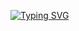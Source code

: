 [![Typing SVG](http://readme-typing-svg.herokuapp.com?font=Fira+Code&duration=600&pause=5000&color=0A51A1&center=true&vCenter=true&multiline=true&width=600&height=100&lines=Hello%2C+I'm+Yohann+!;Second+year+student+at+Epitech+Lyon)](https://git.io/typing-svg)
